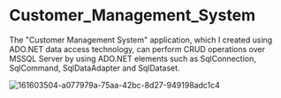 # Customer_Management_System
The "Customer Management System" application, which I created using ADO.NET data access technology, can perform CRUD operations over MSSQL Server by using ADO.NET elements such as SqlConnection, SqlCommand, SqlDataAdapter and SqlDataset.

![161603504-a077979a-75aa-42bc-8d27-949198adc1c4](https://user-images.githubusercontent.com/102914036/161702667-88b9b0ca-a0d1-4a20-8fed-95f575eb1038.gif)
